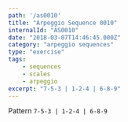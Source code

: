 ```yaml
---
path: '/as0010'
title: "Arpeggio Sequence 0010"
internalId: "AS0010"
date: "2018-03-07T14:46:45.000Z"
category: "arpeggio sequences"
type: "exercise"
tags:
    - sequences
    - scales
    - arpeggio
excerpt: "7-5-3 | 1-2-4 | 6-8-9"
---
```


Pattern `7-5-3 | 1-2-4 | 6-8-9`
